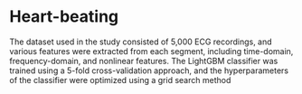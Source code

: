 # Heart-beating
The dataset used in the study consisted of 5,000 ECG recordings, and various features were extracted from each segment, including time-domain, frequency-domain, and nonlinear features. The LightGBM classifier was trained using a 5-fold cross-validation approach, and the hyperparameters of the classifier were optimized using a grid search method 
